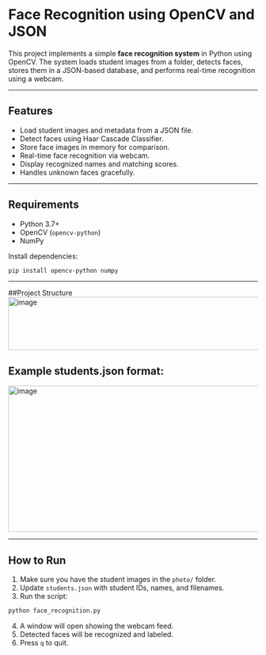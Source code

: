 # Face Recognition using OpenCV and JSON

This project implements a simple **face recognition system** in Python using OpenCV. The system loads student images from a folder, detects faces, stores them in a JSON-based database, and performs real-time recognition using a webcam.

---

## Features

- Load student images and metadata from a JSON file.
- Detect faces using Haar Cascade Classifier.
- Store face images in memory for comparison.
- Real-time face recognition via webcam.
- Display recognized names and matching scores.
- Handles unknown faces gracefully.

---

## Requirements

- Python 3.7+
- OpenCV (`opencv-python`)
- NumPy

Install dependencies:

```bash
pip install opencv-python numpy
```
---
##Project Structure
<img width="600" height="107" alt="image" src="https://github.com/user-attachments/assets/caee4acb-0a61-47e5-b147-6cd70da6e527" />

## Example students.json format:
<img width="734" height="295" alt="image" src="https://github.com/user-attachments/assets/9ca71494-b79a-4af5-bf93-a08dbfcb594d" />

---
## How to Run

1. Make sure you have the student images in the `photo/` folder.
2. Update `students.json` with student IDs, names, and filenames.
3. Run the script:

```bash
python face_recognition.py
```
4. A window will open showing the webcam feed.
5. Detected faces will be recognized and labeled.
6. Press `q` to quit.
